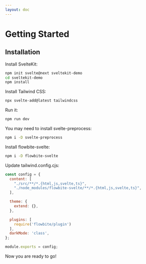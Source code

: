 ```yaml
---
layout: doc
---
```


<h1 class="text-2xl w-full dark:text-white">Getting Started</h1>
<h2 class="text-xl w-full mt-8 dark:text-white">Installation</h2>
<p class="dark:text-white py-4 text-lg">Install SvelteKit:</p>

```sh
npm init svelte@next sveltekit-demo 
cd sveltekit-demo
npm install 
```

<p class="dark:text-white py-4 text-lg">Install Tailwind CSS:</p>

```sh
npx svelte-add@latest tailwindcss
```

<p class="dark:text-white py-4 text-lg">Run it:</p>

```sh
npm run dev
```

<p class="dark:text-white py-4 text-lg">You may need to install svelte-preprocess:</p>

```sh
npm i -D svelte-preprocess   
```

<p class="dark:text-white py-4 text-lg">Install flowbite-svelte:</p>

```sh
npm i -D flowbite-svelte
```

<p class="dark:text-white py-4 text-lg">Update tailwind.config.cjs:</p>

```js
const config = {
  content: [
    "./src/**/*.{html,js,svelte,ts}",
    "./node_modules/flowbite-svelte/**/*.{html,js,svelte,ts}",
  ],

  theme: {
    extend: {},
  },

  plugins: [
    require('flowbite/plugin')
  ],
  darkMode: 'class',
};

module.exports = config;
```

<p class="dark:text-white py-4 text-lg">Now you are ready to go!</p>